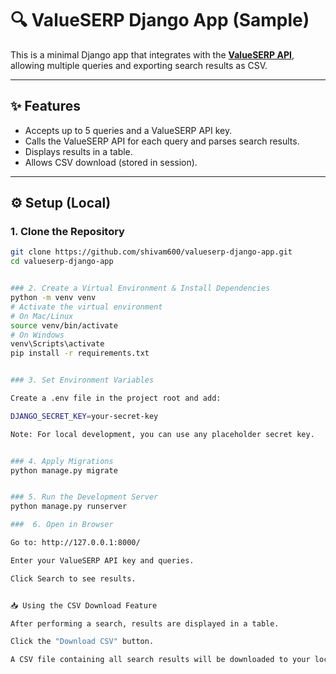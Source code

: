 # 🔍 ValueSERP Django App (Sample)

This is a minimal Django app that integrates with the **[ValueSERP API](https://app.valueserp.com/)**, allowing multiple queries and exporting search results as CSV.

---

## ✨ Features
- Accepts up to 5 queries and a ValueSERP API key.
- Calls the ValueSERP API for each query and parses search results.
- Displays results in a table.
- Allows CSV download (stored in session).

---

## ⚙️ Setup (Local)

### 1. Clone the Repository
```bash
git clone https://github.com/shivam600/valueserp-django-app.git
cd valueserp-django-app


### 2. Create a Virtual Environment & Install Dependencies
python -m venv venv
# Activate the virtual environment
# On Mac/Linux
source venv/bin/activate
# On Windows
venv\Scripts\activate
pip install -r requirements.txt


### 3. Set Environment Variables

Create a .env file in the project root and add:

DJANGO_SECRET_KEY=your-secret-key

Note: For local development, you can use any placeholder secret key.


### 4. Apply Migrations
python manage.py migrate


### 5. Run the Development Server
python manage.py runserver

###  6. Open in Browser

Go to: http://127.0.0.1:8000/

Enter your ValueSERP API key and queries.

Click Search to see results.


📥 Using the CSV Download Feature

After performing a search, results are displayed in a table.

Click the "Download CSV" button.

A CSV file containing all search results will be downloaded to your local machine.

